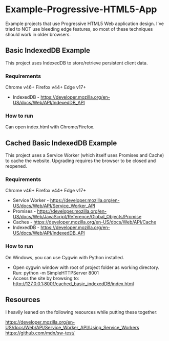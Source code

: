 # Example-Progressive-HTML5-App

Example projects that use Progressive HTML5 Web application design.  I've tried to NOT use bleeding edge features, so most of these techniques should work in older browsers.

## Basic IndexedDB Example

This project uses IndexedDB to store/retrieve persistent client data.

### Requirements

Chrome v46+
Firefox v44+
Edge v17+

* IndexedDB - https://developer.mozilla.org/en-US/docs/Web/API/IndexedDB_API

### How to run

Can open index.html with Chrome/Firefox.

## Cached Basic IndexedDB Example

This project uses a Service Worker (which itself uses Promises and Cache) to cache the website.  Upgrading requires the browser to be closed and reopened.

### Requirements

Chrome v46+
Firefox v44+
Edge v17+

* Service Worker - https://developer.mozilla.org/en-US/docs/Web/API/Service_Worker_API
* Promises - https://developer.mozilla.org/en-US/docs/Web/JavaScript/Reference/Global_Objects/Promise
* Caches - https://developer.mozilla.org/en-US/docs/Web/API/Cache
* IndexedDB - https://developer.mozilla.org/en-US/docs/Web/API/IndexedDB_API

### How to run

On Windows, you can use Cygwin with Python installed.  

* Open cygwin window with root of project folder as working directory.  Run:  python -m SimpleHTTPServer 8001
* Access the site by browsing to:  http://127.0.0.1:8001/cached_basic_indexedDB/index.html


## Resources

I heavily leaned on the following resources while putting these together:

https://developer.mozilla.org/en-US/docs/Web/API/Service_Worker_API/Using_Service_Workers
https://github.com/mdn/sw-test/
